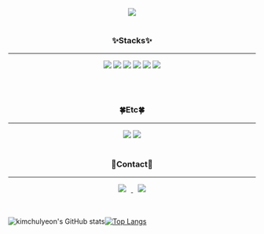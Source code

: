 <div align="center">
  <img src="https://capsule-render.vercel.app/api?type=waving&color=auto&height=200&section=header&text=Welcome&fontSize=60&fontColor=444&desc=KimChulyeon&descSize=15&descAlign=80" /> 
  <br /> <br />
  <h3>✨Stacks✨</h3>
  <hr/>
  <img src="https://img.shields.io/badge/HTML-E34F26?style=for-the-badge&logo=HTML5&logoColor=black">  <img src="https://img.shields.io/badge/CSS-1572B6?style=for-the-badge&logo=CSS3&logoColor=black">  <img src="https://img.shields.io/badge/JAVASCRIPT-F7DF1E?style=for-the-badge&logo=JavaScript&logoColor=black">  <img src="https://img.shields.io/badge/REACT-61DAFB?style=for-the-badge&logo=React&logoColor=black"> <img src="https://img.shields.io/badge/Vue-2ecc71?style=for-the-badge&logo=Vue&logoColor=black">  <img src="https://img.shields.io/badge/Vue-d35400?style=for-the-badge&logo=Swift&logoColor=black">  
  
  <br /><br />
  <h3>🍀Etc🍀</h3>
  <hr />
  <img src="https://img.shields.io/badge/SLACK-4A154B?style=for-the-badge&logo=Slack&logoColor=black">  <img src="https://img.shields.io/badge/FIGMA-F24E1E?style=for-the-badge&logo=Figma&logoColor=black">
    <br /><br />
  <h3>🔆Contact🔆</h3>
  <hr />
  <a href="mailto:guinness987@gmail.com">
<img src="https://img.shields.io/badge/Gmail-d14836?style=flat-square&logo=Gmail&logoColor=white&link=mailto:guinness987@gmail.com"
style="height : auto; margin-left : 10px; margin-right : 10px;"/>
</a>  <a href="https://www.instagram.com/hamalse__">
<img
src="http://img.shields.io/badge/-Instagram-black?style=flat&logo=Instagram&link=https://www.instagram.com/hamalse__"
style="height : auto; margin-left : 10px; margin-right : 10px;"/>
</a>
  <br/>  <br/>  <br/>
</div>

![kimchulyeon's GitHub stats](https://github-readme-stats.vercel.app/api?username=kimchulyeon&show_icons=true&theme=dracula)[![Top Langs](https://github-readme-stats.vercel.app/api/top-langs/?username=kimchulyeon&layout=compact)](https://github.com/kimchulyeon/github-readme-stats)
